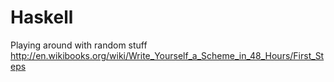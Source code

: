 Haskell
=======
Playing around with random stuff
http://en.wikibooks.org/wiki/Write_Yourself_a_Scheme_in_48_Hours/First_Steps
